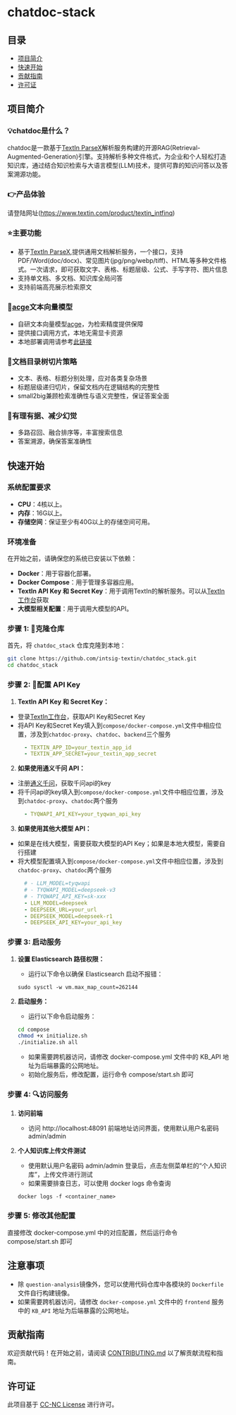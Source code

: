 # chatdoc-stack

## 目录
- [项目简介](#项目简介)
- [快速开始](#安装)
- [贡献指南](#贡献指南)
- [许可证](#许可证)

## 项目简介
### 💡chatdoc是什么？
chatdoc是一款基于[TextIn ParseX](https://www.textin.com/market/detail/pdf_to_markdown)解析服务构建的开源RAG(Retrieval-Augmented-Generation)引擎。支持解析多种文件格式，为企业和个人轻松打造知识库，通过结合知识检索与大语言模型(LLM)技术，提供可靠的知识问答以及答案溯源功能。

### 👉产品体验
请登陆网址(https://www.textin.com/product/textin_intfinq)

### ⭐️主要功能
- 基于[TextIn ParseX](https://www.textin.com/market/detail/pdf_to_markdown),提供通用文档解析服务，一个接口，支持PDF/Word(doc/docx)、常见图片(jpg/png/webp/tiff)、HTML等多种文件格式。一次请求，即可获取文字、表格、标题层级、公式、手写字符、图片信息
- 支持单文档、多文档、知识库全局问答
- 支持前端高亮展示检索原文

### 🚩[acge](https://www.textin.com/market/detail/acge_text_embedding)文本向量模型
- 自研文本向量模型[acge](https://www.textin.com/market/detail/acge_text_embedding)，为检索精度提供保障
- 提供接口调用方式，本地无需显卡资源
- 本地部署调用请参考[此链接](https://github.com/intsig-textin/acge_text_embedding)

### 🌱文档目录树切片策略
- 文本、表格、标题分别处理，应对各类复杂场景
- 标题层级递归切片，保留文档内在逻辑结构的完整性
- small2big兼顾检索准确性与语义完整性，保证答案全面

### 🍱有理有据、减少幻觉
- 多路召回、融合排序等，丰富搜索信息
- 答案溯源，确保答案准确性

## 快速开始

### 系统配置要求

- **CPU**：4核以上。
- **内存**：16G以上。
- **存储空间**：保证至少有40G以上的存储空间可用。

### 环境准备

在开始之前，请确保您的系统已安装以下依赖：

- **Docker**：用于容器化部署。
- **Docker Compose**：用于管理多容器应用。
- **TextIn API Key 和 Secret Key**：用于调用TextIn的解析服务。可以从[TextIn工作台](https://www.textin.com/console/dashboard/setting)获取
- **大模型相关配置**：用于调用大模型的API。

### 步骤 1: 🔨︎克隆仓库

首先，将 `chatdoc_stack` 仓库克隆到本地：

```bash
git clone https://github.com/intsig-textin/chatdoc_stack.git
cd chatdoc_stack
```

### 步骤 2: 🔑︎配置 API Key

1. **TextIn API Key 和 Secret Key：**
- 登录[TextIn工作台](https://www.textin.com/console/dashboard/setting)，获取API Key和Secret Key
- 将API Key和Secret Key填入到`compose/docker-compose.yml`文件中相应位置，涉及到`chatdoc-proxy`、`chatdoc`、`backend`三个服务
  ```docker-compose.yml
    - TEXTIN_APP_ID=your_textin_app_id
    - TEXTIN_APP_SECRET=your_textin_app_secret
  ```

2. **如果使用通义千问 API：**
- 注册[通义千问](https://bailian.console.aliyun.com/)，获取千问api的key
- 将千问api的key填入到`compose/docker-compose.yml`文件中相应位置，涉及到`chatdoc-proxy`、`chatdoc`两个服务
  ```docker-compose.yml
    - TYQWAPI_API_KEY=your_tyqwan_api_key
  ```

3. **如果使用其他大模型 API：**
- 如果是在线大模型，需要获取大模型的API Key；如果是本地大模型，需要自行搭建
- 将大模型配置填入到`compose/docker-compose.yml`文件中相应位置，涉及到`chatdoc-proxy`、`chatdoc`两个服务
  ```docker-compose.yml
    # - LLM_MODEL=tyqwapi
    # - TYQWAPI_MODEL=deepseek-v3
    # - TYQWAPI_API_KEY=sk-xxx
    - LLM_MODEL=deepseek
    - DEEPSEEK_URL=your_url
    - DEEPSEEK_MODEL=deepseek-r1
    - DEEPSEEK_API_KEY=your_api_key
  ```


### 步骤 3: 启动服务

1. **设置 Elasticsearch 路径权限：**
   - 运行以下命令以确保 Elasticsearch 启动不报错：
    ```
    sudo sysctl -w vm.max_map_count=262144
    ```

2. **启动服务：**
   - 运行以下命令启动服务：
    ```bash
    cd compose
    chmod +x initialize.sh
    ./initialize.sh all
    ```
    - 如果需要跨机器访问，请修改 docker-compose.yml 文件中的 KB_API 地址为后端暴露的公网地址。
    - 初始化服务后，修改配置，运行命令 compose/start.sh 即可

### 步骤 4: 🔍︎访问服务

1. **访问前端**
   - 访问 http://localhost:48091 前端地址访问界面，使用默认用户名密码 admin/admin

2. **个人知识库上传文件测试**
   - 使用默认用户名密码 admin/admin 登录后，点击左侧菜单栏的“个人知识库”，上传文件进行测试
   - 如果需要排查日志，可以使用 docker logs 命令查询
    ```
    docker logs -f <container_name>
    ```

### 步骤 5: 修改其他配置

直接修改 docker-compose.yml 中的对应配置，然后运行命令 compose/start.sh 即可

## 注意事项
- 除 `question-analysis`镜像外，您可以使用代码仓库中各模块的 `Dockerfile` 文件自行构建镜像。
- 如果需要跨机器访问，请修改 `docker-compose.yml` 文件中的 `frontend` 服务中的 `KB_API` 地址为后端暴露的公网地址。


## 贡献指南
欢迎贡献代码！在开始之前，请阅读 [CONTRIBUTING.md](CONTRIBUTING.md) 以了解贡献流程和指南。

## 许可证
此项目基于 [CC-NC License](LICENSE) 进行许可。